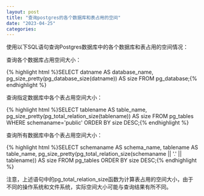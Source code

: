 ```yaml
---
layout: post
title: "查询postgres的各个数据库和表占用的空间"
date: "2023-04-25"
categories: 
---
```

<p>使用以下SQL语句查询Postgres数据库中的各个数据库和表占用的空间情况：</p>
<p>查询各个数据库占用空间大小：</p>
{% highlight html %}SELECT
datname AS database_name,
pg_size_pretty(pg_database_size(datname)) AS size
FROM pg_database;{% endhighlight %}
<p>查询指定数据库中各个表占用空间大小：</p>
{% highlight html %}SELECT
tablename AS table_name,
pg_size_pretty(pg_total_relation_size(tablename)) AS size
FROM pg_tables
WHERE schemaname=&#39;public&#39;
ORDER BY size DESC;{% endhighlight %}
<p>查询所有数据库中各个表占用空间大小：</p>
{% highlight html %}SELECT
schemaname AS schema_name,
tablename AS table_name,
pg_size_pretty(pg_total_relation_size(schemaname || &#39;.&#39; || tablename)) AS size
FROM pg_tables
ORDER BY size DESC;{% endhighlight %}
<p>注意，上述语句中的pg_total_relation_size函数为计算表占用的空间大小，由于不同的操作系统和文件系统，实际空间大小可能与查询结果有所不同。</p>
